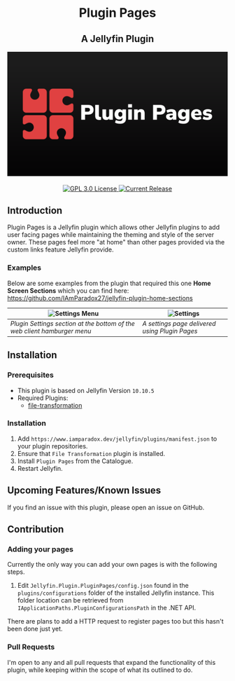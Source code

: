<h1 align="center">Plugin Pages</h1>
<h2 align="center">A Jellyfin Plugin</h2>
<p align="center">
	<img alt="Logo" src="https://raw.githubusercontent.com/IAmParadox27/jellyfin-plugin-pages/main/src/logo.png" />
	<br />
	<br />
	<a href="https://github.com/IAmParadox27/jellyfin-plugin-pages">
		<img alt="GPL 3.0 License" src="https://img.shields.io/github/license/IAmParadox27/jellyfin-plugin-pages.svg" />
	</a>
	<a href="https://github.com/IAmParadox27/jellyfin-plugin-pages/releases">
		<img alt="Current Release" src="https://img.shields.io/github/release/IAmParadox27/jellyfin-plugin-pages.svg" />
	</a>
</p>

## Introduction
Plugin Pages is a Jellyfin plugin which allows other Jellyfin plugins to add user facing pages while maintaining the theming and style of the server owner. These pages feel more "at home" than other pages provided via the custom links feature Jellyfin provide.

### Examples
Below are some examples from the plugin that required this one **Home Screen Sections** which you can find here: https://github.com/IAmParadox27/jellyfin-plugin-home-sections

| <img alt="Settings Menu" src="https://raw.githubusercontent.com/IAmParadox27/jellyfin-plugin-home-sections/refs/heads/main/screenshots/settings-location.png" /> | <img alt="Settings" src="https://raw.githubusercontent.com/IAmParadox27/jellyfin-plugin-home-sections/refs/heads/main/screenshots/settings.png" /> |
| ---------------------------------------------------------------------------------------------------------------------------------------------------------------- | -------------------------------------------------------------------------------------------------------------------------------------------------- |
| _Plugin Settings section at the bottom of the web client hamburger menu_                                                                                         | _A settings page delivered using Plugin Pages_                                                                                                     |
## Installation

### Prerequisites
- This plugin is based on Jellyfin Version `10.10.5`
- Required Plugins:
  - [file-transformation](https://github.com/IAmParadox27/jellyfin-plugin-file-transformation)

### Installation
1. Add `https://www.iamparadox.dev/jellyfin/plugins/manifest.json` to your plugin repositories.
2. Ensure that `File Transformation` plugin is installed.
2. Install `Plugin Pages` from the Catalogue.
3. Restart Jellyfin.

## Upcoming Features/Known Issues
If you find an issue with this plugin, please open an issue on GitHub.

## Contribution
### Adding your pages
Currently the only way you can add your own pages is with the following steps.

1. Edit `Jellyfin.Plugin.PluginPages/config.json` found in the `plugins/configurations` folder of the installed Jellyfin instance. This folder location can be retrieved from `IApplicationPaths.PluginConfigurationsPath` in the .NET API.

There are plans to add a HTTP request to register pages too but this hasn't been done just yet.

### Pull Requests
I'm open to any and all pull requests that expand the functionality of this plugin, while keeping within the scope of what its outlined to do.
